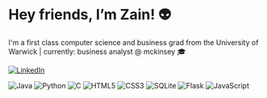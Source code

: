 <h1>Hey friends, I’m Zain! 👽</h1>

<p>I'm a first class computer science and business grad from the University of Warwick | currently: business analyst @ mckinsey 🎓</p>

<a href="https://www.linkedin.com/in/zainmobarik/">
  <img alt="LinkedIn" src="https://img.shields.io/badge/LinkedIn-0077B5?style=for-the-badge&logo=linkedin&logoColor=white"><span> </span>
</a>

<p>
  <img alt="Java" src="https://img.shields.io/badge/Java-ED8B00?style=for-the-badge&logo=java&logoColor=white"/><span> </span>
  <img alt="Python" src="https://img.shields.io/badge/Python-3776AB?style=for-the-badge&logo=python&logoColor=white"/><span> </span>
  <img alt="C" src="https://img.shields.io/badge/C-%2300599C.svg?&style=for-the-badge&logo=c&logoColor=white"/><span> </span>
  <img alt="HTML5" src="https://img.shields.io/badge/HTML5-E34F26?style=for-the-badge&logo=html5&logoColor=white"/><span> </span>
  <img alt="CSS3" src="https://img.shields.io/badge/CSS3-1572B6?style=for-the-badge&logo=css3&logoColor=white"/><span> </span>
  <img alt="SQLite" src="https://img.shields.io/badge/sqlite-244960?style=for-the-badge&logo=sqlite&logoColor=white%22"/><span> </span>  
  <img alt="Flask" src="https://img.shields.io/badge/Flask-666666?style=for-the-badge&logo=flask&logoColor=white%22"/><span> </span>
  <img alt="JavaScript" src="https://img.shields.io/badge/JavaScript-F7DF1E?style=for-the-badge&logo=javascript&logoColor=black"/><span> </span>
</p>

